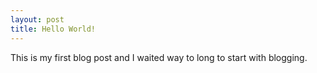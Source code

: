 ```yaml
---
layout: post
title: Hello World!
---
```

This is my first blog post and I waited way to long to start with blogging.
